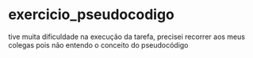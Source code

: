 # exercicio_pseudocodigo
tive muita dificuldade na execução da tarefa, precisei recorrer aos meus colegas pois não entendo o conceito do pseudocódigo
